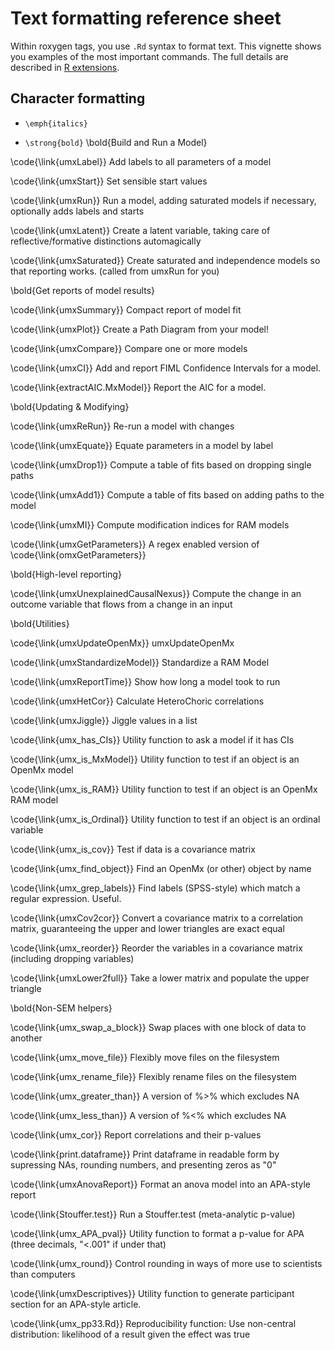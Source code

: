 <!--
%\VignetteEngine{knitr::knitr}
%\VignetteIndexEntry{Text formatting}
-->




# Text formatting reference sheet

Within roxygen tags, you use `.Rd` syntax to format text. This vignette shows you examples of the most important commands. The full details are described in [R extensions](http://cran.r-project.org/doc/manuals/R-exts.html#Marking-text).

## Character formatting

* `\emph{italics}`

* `\strong{bold}`
\bold{Build and Run a Model}

\code{\link{umxLabel}}                Add labels to all parameters of a model

\code{\link{umxStart}}                Set sensible start values

\code{\link{umxRun}}                  Run a model, adding saturated models if necessary, optionally adds labels and starts

\code{\link{umxLatent}}               Create a latent variable, taking care of reflective/formative distinctions automagically

\code{\link{umxSaturated}}            Create saturated and independence models so that reporting works. (called from umxRun for you)

\bold{Get reports of model results}

\code{\link{umxSummary}}             Compact report of model fit

\code{\link{umxPlot}}                Create a Path Diagram from your model!

\code{\link{umxCompare}}             Compare one or more models

\code{\link{umxCI}}                  Add and report FIML Confidence Intervals for a model.

\code{\link{extractAIC.MxModel}}     Report the AIC for a model.



\bold{Updating & Modifying}

\code{\link{umxReRun}}                Re-run a model with changes

\code{\link{umxEquate}}               Equate parameters in a model by label

\code{\link{umxDrop1}}                Compute a table of fits based on dropping single paths

\code{\link{umxAdd1}}                 Compute a table of fits based on adding paths to the model

\code{\link{umxMI}}                   Compute modification indices for RAM models

\code{\link{umxGetParameters}}        A regex enabled version of \code{\link{omxGetParameters}}

\bold{High-level reporting}

\code{\link{umxUnexplainedCausalNexus}} Compute the change in an outcome variable that flows from a change in an input



\bold{Utilities}

\code{\link{umxUpdateOpenMx}}         umxUpdateOpenMx

\code{\link{umxStandardizeModel}}     Standardize a RAM Model

\code{\link{umxReportTime}}           Show how long a model took to run

\code{\link{umxHetCor}}               Calculate HeteroChoric correlations

\code{\link{umxJiggle}}               Jiggle values in a list

\code{\link{umx_has_CIs}}             Utility function to ask a model if it has CIs

\code{\link{umx_is_MxModel}}            Utility function to test if an object is an OpenMx model

\code{\link{umx_is_RAM}}           Utility function to test if an object is an OpenMx RAM model
 
\code{\link{umx_is_Ordinal}}         Utility function to test if an object is an ordinal variable

\code{\link{umx_is_cov}}              Test if data is a covariance matrix

\code{\link{umx_find_object}}         Find an OpenMx (or other) object by name

\code{\link{umx_grep_labels}}         Find labels (SPSS-style) which match a regular expression. Useful.

\code{\link{umxCov2cor}}              Convert a covariance matrix to a correlation matrix, guaranteeing the upper and lower triangles are exact equal


\code{\link{umx_reorder}}             Reorder the variables in a covariance matrix (including dropping variables)

\code{\link{umxLower2full}}          Take a lower matrix and populate the upper triangle

\bold{Non-SEM helpers}

\code{\link{umx_swap_a_block}}        Swap places with one block of data to another

\code{\link{umx_move_file}}       Flexibly move files on the filesystem

\code{\link{umx_rename_file}}      Flexibly rename files on the filesystem

\code{\link{umx_greater_than}}        A version of %>% which excludes NA

\code{\link{umx_less_than}}           A version of %<% which excludes NA

\code{\link{umx_cor}}                 Report correlations and their p-values

\code{\link{print.dataframe}}         Print dataframe in readable form by supressing NAs, rounding numbers, and presenting zeros as "0"

\code{\link{umxAnovaReport}}          Format an anova model into an APA-style report

\code{\link{Stouffer.test}}           Run a Stouffer.test (meta-analytic p-value)

\code{\link{umx_APA_pval}}            Utility function to format a p-value for APA (three decimals, "<.001" if under that)

\code{\link{umx_round}}               Control rounding in ways of more use to scientists than computers

\code{\link{umxDescriptives}}         Utility function to generate participant section for an APA-style article.

\code{\link{umx_pp33.Rd}}             Reproducibility function: Use non-central distribution: likelihood of a result given the effect was true

